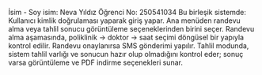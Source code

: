 İsim - Soy isim: Neva Yıldız
Öğrenci No: 250541034
Bu birleşik sistemde:
Kullanıcı kimlik doğrulaması yaparak giriş yapar.
Ana menüden randevu alma veya tahlil sonucu görüntüleme seçeneklerinden birini seçer.
Randevu alma aşamasında, poliklinik → doktor → saat seçimi döngüsel bir yapıyla kontrol edilir.
Randevu onaylanırsa SMS gönderimi yapılır.
Tahlil modunda, sistem tahlil varlığı ve sonucun hazır olup olmadığını kontrol eder; sonuç varsa görüntüleme ve PDF indirme seçenekleri sunar.
